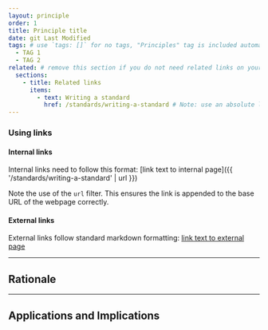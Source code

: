 ```yaml
---
layout: principle
order: 1
title: Principle title
date: git Last Modified
tags: # use `tags: []` for no tags, "Principles" tag is included automatically
  - TAG 1
  - TAG 2
related: # remove this section if you do not need related links on your page
  sections:
    - title: Related links
      items:
        - text: Writing a standard
          href: /standards/writing-a-standard # Note: use an absolute link from the site home page
---
```


<!-- Principle description -->

### Using links
#### Internal links
Internal links need to follow this format:
[link text to internal page]({{ '/standards/writing-a-standard' | url }})

Note the use of the `url` filter. This ensures the link is appended to the base URL of the webpage correctly.

#### External links
External links follow standard markdown formatting:
[link text to external page](https://example.com)

---

## Rationale

<!-- Rationale text -->

---

## Applications and Implications

<!-- Applications and implications text, it is best if these are bullet points -->
